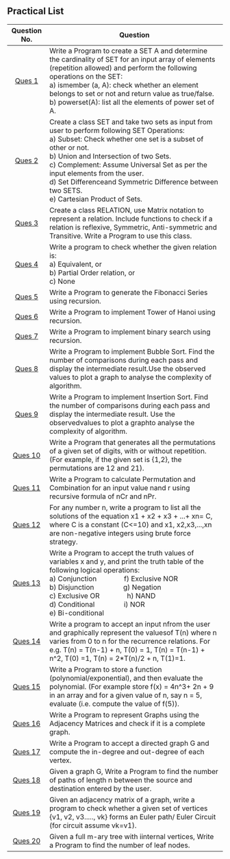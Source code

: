 ## Practical List 

   Question No.   | Question
:---------------:| -------------
   [Ques 1](QUES1.cpp)        | Write a Program to create a SET A and determine the cardinality of SET for an input array of elements (repetition allowed) and perform the following operations on the SET:<br/>a) ismember (a, A): check whether an element belongs to set or not and return value as true/false.<br/>b) powerset(A): list all the elements of power set of A.
   [Ques 2](QUES2.cpp)        | Create  a  class  SET  and take  two  sets  as  input  from  user  to perform following  SET Operations:<br/>a) Subset: Check whether one set is a subset of other or not.<br/>b) Union and Intersection of two Sets.<br/>c) Complement: Assume Universal Set as per the input elements from the user.<br/>d) Set Differenceand Symmetric Difference between two SETS.<br/>e) Cartesian Product of Sets.
   [Ques 3](QUES3.cpp)        | Create a class RELATION, use Matrix notation to represent a relation. Include functions to check if a relation is reflexive, Symmetric, Anti-symmetric and Transitive. Write a Program to use this class.
   [Ques 4](QUES4.cpp)        | Write a program to check whether the given relation is:<br/>a) Equivalent, or<br/>b) Partial Order relation, or<br/>c) None
   [Ques 5](QUES5.cpp)        | Write a Program to generate the Fibonacci Series using recursion.
   [Ques 6](QUES6.cpp)        | Write a Program to implement Tower of Hanoi using recursion.
   [Ques 7](QUES7.cpp)        | Write a Program to implement binary search using recursion.
   [Ques 8](QUES8.cpp)        | Write a Program to implement Bubble Sort. Find the number of comparisons during each pass and display the intermediate result.Use the observed values to plot a graph to analyse the complexity of algorithm.
   [Ques 9](QUES9.cpp)        | Write a Program to implement Insertion Sort. Find the number of comparisons during each pass and display the intermediate result. Use the observedvalues to plot a graphto analyse the complexity of algorithm.
   [Ques 10](QUES10.cpp)       | Write a Program that generates all the permutations of a given set of digits, with or without repetition. (For example, if the given set is {1,2}, the permutations are 12 and 21). 
   [Ques 11](QUES11.cpp)       | Write a Program to calculate Permutation and Combination for an input value nand r using recursive formula of  nCr and nPr.
   [Ques 12](QUES12.cpp)       | For any number n, write a program to list all the solutions of the equation x1 + x2 + x3 + ...+ xn=  C,  where  C  is  a  constant  (C<=10)  and x1,  x2,x3,...,xn are  non-negative  integers using  brute force strategy.
   [Ques 13](QUES13.cpp)       | Write a Program to accept the truth values of variables x and y, and print the truth table of the following logical operations:<br/>a) Conjunction&emsp;&emsp;&emsp;&emsp;f) Exclusive NOR<br/>b) Disjunction&emsp;&emsp;&emsp;&emsp; g) Negation<br/>c) Exclusive OR&emsp;&emsp;&emsp;&emsp;h) NAND<br/>d) Conditional &emsp;&emsp;&emsp;&emsp;i) NOR<br/>e) Bi-conditional
   [Ques 14](QUES&#32;14)       | Write a program to accept an input nfrom the user and graphically represent the valuesof T(n) where n varies from 0 to n for the recurrence relations. For e.g. T(n) = T(n-1) + n, T(0) = 1, T(n) = T(n-1) + n^2, T(0) =1, T(n) = 2*T(n)/2 + n, T(1)=1.
   [Ques 15](QUES15.cpp)       | Write  a  Program to  store  a  function  (polynomial/exponential), and  then  evaluate  the polynomial. (For example store f(x) = 4n^3+ 2n + 9 in an array and for a given value of n, say n = 5, evaluate (i.e. compute the value of f(5)).
   [Ques 16](QUES&#32;16)       | Write  a  Program to  represent  Graphs  using  the  Adjacency  Matrices  and  check  if  it  is  a complete graph.
   [Ques 17](QUES&#32;17)       | Write a Program to accept a directed graph G and compute the in-degree and out-degree of each vertex.
   [Ques 18](QUES&#32;18)       | Given a  graph  G, Write  a  Program to  find  the  number  of  paths  of  length n between  the source and destination entered by the user.
   [Ques 19](QUES19.cpp)       | Given  an  adjacency  matrix  of  a  graph,  write  a  program  to check  whether  a  given  set  of vertices {v1, v2, v3....., vk} forms an Euler path/ Euler Circuit (for circuit assume vk=v1).
   [Ques 20](QUES20.cpp)       | Given a full m-ary tree with iinternal vertices, Write a Program to find the number of leaf nodes.

